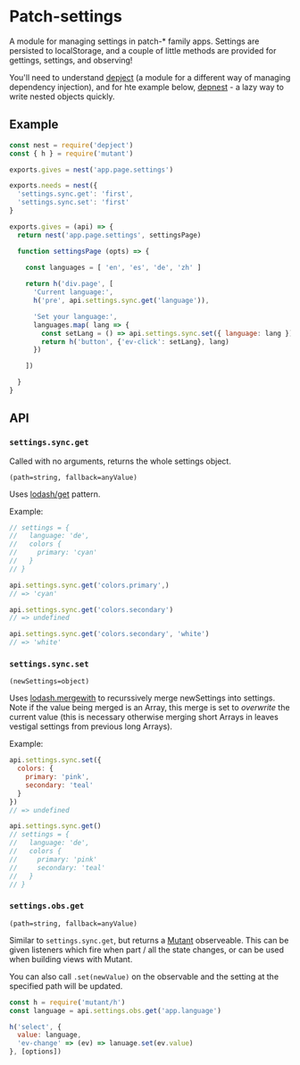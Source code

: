# Patch-settings

A module for managing settings in patch-* family apps. Settings are persisted to localStorage, and a couple of little methods are provided for gettings, settings, and observing!

You'll need to understand [depject](https://github.com/depject/depject) (a module for a different way of managing dependency injection), and for hte example below, [depnest](https://github.com/depject/depnest) - a lazy way to write nested objects quickly.

## Example 

```js
const nest = require('depject')
const { h } = require('mutant')

exports.gives = nest('app.page.settings')

exports.needs = nest({
  'settings.sync.get': 'first',
  'settings.sync.set': 'first'
}

exports.gives = (api) => {
  return nest('app.page.settings', settingsPage)

  function settingsPage (opts) => {

    const languages = [ 'en', 'es', 'de', 'zh' ]
    
    return h('div.page', [
      'Current language:',
      h('pre', api.settings.sync.get('language')),

      'Set your language:',
      languages.map( lang => {
        const setLang = () => api.settings.sync.set({ language: lang })
        return h('button', {'ev-click': setLang}, lang)
      })

    ])

  }
}
```

## API

### `settings.sync.get`

Called with no arguments, returns the whole settings object.

`(path=string, fallback=anyValue)`

Uses [lodash/get](https://lodash.com/docs/4.17.4#get) pattern.

Example:
```js
// settings = {
//   language: 'de',
//   colors {
//     primary: 'cyan'
//   }
// }

api.settings.sync.get('colors.primary',)
// => 'cyan'

api.settings.sync.get('colors.secondary')
// => undefined

api.settings.sync.get('colors.secondary', 'white')
// => 'white'
```


### `settings.sync.set`

`(newSettings=object)`

Uses [lodash.mergewith](https://lodash.com/docs/4.17.5#mergeWith) to recurssively merge newSettings into settings.
Note if the value being merged is an Array, this merge is set to _overwrite_ the current value (this is necessary otherwise merging short Arrays in leaves vestigal settings from previous long Arrays).

Example:
```js
api.settings.sync.set({ 
  colors: {
    primary: 'pink',
    secondary: 'teal'
  }
})
// => undefined

api.settings.sync.get()
// settings = {
//   language: 'de',
//   colors {
//     primary: 'pink'
//     secondary: 'teal'
//   }
// }
```


### `settings.obs.get`

`(path=string, fallback=anyValue)`

Similar to `settings.sync.get`, but returns a [Mutant](https://github.com/mmckegg/mutant) observeable. This can be given listeners which fire when part / all the state changes, or can be used when building views with Mutant.

You can also call `.set(newValue)` on the observable and the setting at the specified path will be updated.

```js
const h = require('mutant/h')
const language = api.settings.obs.get('app.language')

h('select', {
  value: language,
  'ev-change' => (ev) => lanuage.set(ev.value)
}, [options])
```

